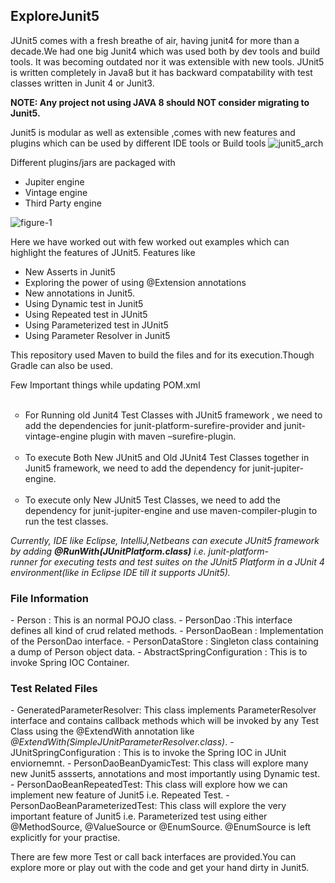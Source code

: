 <h2>ExploreJunit5</h2>
<p>
JUnit5 comes with a fresh breathe of air, having junit4 for more than a decade.We had one big Junit4 which was used both by dev tools and build tools. It was becoming outdated nor it was extensible with new tools.
JUnit5 is written completely in Java8 but it has backward compatability with test classes written in Junit 4 or Junit3.
<p>
<b>NOTE: Any project not using JAVA 8 should NOT consider migrating to Junit5.</B>
<p>
Junit5 is modular as well as extensible ,comes with new features and plugins which can be used by different IDE tools or Build tools
<img style="max-width:100%;" alt="junit5_arch" src="https://user-images.githubusercontent.com/12508591/33179625-195ccc46-d090-11e7-810a-9fe2c6d84658.gif">

Different plugins/jars are packaged with
- Jupiter engine
- Vintage engine
- Third Party engine

<img style="max-width:100%;" alt="figure-1" src="https://user-images.githubusercontent.com/12508591/33179996-38607042-d091-11e7-9b80-9052c1ff5e20.png">


Here we have worked out with few worked out examples which can highlight the features of JUnit5.
Features like
- New Asserts in Junit5
- Exploring the power of using @Extension annotations
- New annotations in Junit5.
- Using Dynamic test in Junit5
- Using Repeated test in JUnit5
- Using Parameterized test in JUnit5
- Using Parameter Resolver in Junit5
<p>This repository used Maven to build the files and for its execution.Though Gradle can also be used.
<p> Few Important things while updating POM.xml
  <ul style="list-style-type:circle">
  <li>For Running old Junit4 Test Classes with JUnit5 framework , we need to add the dependencies for junit-platform-surefire-provider and junit-vintage-engine plugin with maven –surefire-plugin.</li>
  <li> To execute Both New JUnit5 and Old JUnit4 Test Classes together in Junit5 framework, we need to add the dependency for junit-jupiter-engine.</li>
  <li>To execute only New JUnit5 Test Classes, we need to add the dependency for junit-jupiter-engine and use maven-compiler-plugin to run the test classes.</li>
</ul>

  
 <p> <i>Currently, IDE like Eclipse, IntelliJ,Netbeans can execute JUnit5 framework by adding <b>@RunWith(JUnitPlatform.class)</b> i.e. junit-platform-runner for executing tests and test suites on the JUnit5 Platform in a JUnit 4 environment(like in Eclipse IDE till it supports JUnit5).</i>
  
<h3> File Information </h3>
 - Person : This is an normal POJO class.
 - PersonDao :This interface defines all kind of crud related methods.
 - PersonDaoBean : Implementation of the PersonDao interface.
 - PersonDataStore : Singleton class containing a dump of Person object data.
 - AbstractSpringConfiguration : This is to invoke Spring IOC Container.
<p>
<h3> Test Related Files </h3>
 - GeneratedParameterResolver: This class implements ParameterResolver interface and contains callback methods which will
   be invoked by any Test Class using the @ExtendWith annotation like <i>@ExtendWith(SimpleJUnitParameterResolver.class)</i>.
 - JUnitSpringConfiguration : This is to invoke the Spring IOC in JUnit enviornemnt.
 - PersonDaoBeanDyamicTest: This class will explore many new Junit5 assserts, annotations and most importantly using Dynamic test.
 - PersonDaoBeanRepeatedTest: This class will explore how we can implement new feature of Junit5 i.e. Repeated Test.
 - PersonDaoBeanParameterizedTest: This class will explore the very important feature of Junit5 i.e. Parameterized test using either @MethodSource, @ValueSource or @EnumSource. @EnumSource is left explicitly for your practise.
<p>
 There are few more Test or call back interfaces are provided.You can explore more or play out with the code and get your hand dirty in Junit5.

